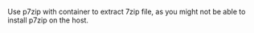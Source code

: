 Use p7zip with container to extract 7zip file, as you might not be able to install p7zip on the host.
